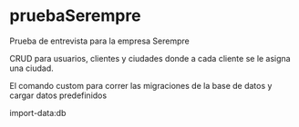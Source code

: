 # pruebaSerempre

Prueba de entrevista para la empresa Serempre 

CRUD para usuarios, clientes y ciudades donde a cada cliente se le asigna una ciudad.

El comando custom para correr las migraciones de la base de datos y cargar datos predefinidos 

import-data:db 
